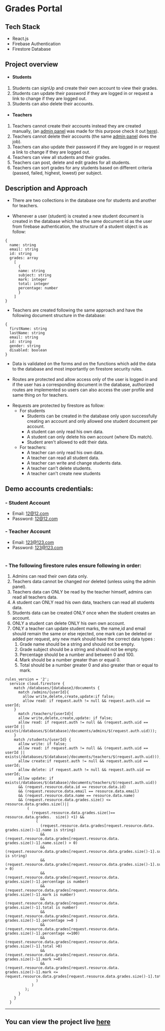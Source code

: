 # Grades Portal  

## Tech Stack
- React.js 
- Firebase Authentication
- Firestore Database

## Project overview

- #### Students 
1. Students can signUp and create their own account to view their grades.
2. Students can update their password if they are logged in or request a link to change if they are logged out.
3. Students can also delete their accounts. 

- #### Teachers
1. Teachers cannot create their accounts instead they are created manually, (an [admin panel](https://github.com/ZaidRasheed/admin-panel) was made for this purpose check it out [here](https://github.com/ZaidRasheed/admin-panel)).
2. Teachers cannot delete their accounts (the same [admin panel](https://github.com/ZaidRasheed/admin-panel) does the job).
3. Teachers can also update their password if they are logged in or request a link to change if they are logged out.
4. Teachers can view all students and their grades.
5. Teachers can post, delete and edit grades for all students.
6. Teachers can sort grades for any students based on different criteria (passed, failed, highest, lowest) per subject.

## Description and Approach 

- There are two collections in the database one for students and another for teachers.<br><br>
- Whenever a user (student) is created a new student document is created in the database which has the same document id as the user from firebase authentication, the structure of a student object is as follow: 
```
{
  name: string
  email: string
  id: string
  grades: array
    [ 
      { 
      name: string
      subject: string
      mark: integer
      total: integer
      percentage: number
      }
    ]
}
  ```
- Teachers are created following the same approach and have the following document structure in the database: 
```
{
  firstName: string
  lastName: string
  email: string
  id: string
  gender: string
  disabled: boolean
}
  ```
- Data is validated on the forms and on the functions which add the data to the database and most importantly on firestore security rules.<br><br>
- Routes are protected and allow access only of the user is logged in and if the user has a corresponding document in the database, authorized routes are implemented so users can also access the user profile and same thing on for teachers.<br><br>
- Requests are protected by firestore as follow: 
    * For students
        + Students can be created in the database only upon successfully creating an account and only allowed one student document per account.
        + A student can only read his own data.
        + A student can only delete his own account (where IDs match).
        + Student aren't allowed to edit their data.
    * For teachers:
        + A teacher can only read his own data.
        + A teacher can read all student data.
        + A teacher can write and change students data.
        + A teacher can't delete students.
        + A teacher can't create new students
## Demo accounts credentials:
### - Student Account
- Email: 12@12.com
- Password: 12@12.com
### - Teacher Account
- Email: 123@123.com
- Password: 123@123.com
<br><br>
### - The following firestore rules ensure following in order:
1. Admins can read their own data only.
2. Teachers data cannot be changed nor deleted (unless using the admin panel).
3. Teachers data can ONLY be read by the teacher himself, admins can read all teachers data.
4. A student can ONLY read his own data, teachers can read all students data.
5. Students data can be created ONLY once when the student creates an account.
6. ONLY a student can delete ONLY his own own account.
7. ONLY a teacher can update student marks, the name,id and email should remain the same or else rejected, one mark can be deleted or added per request, any new mark should have the correct data types :
    1. Grade name should be a string and should not be empty.
    2. Grade subject should be a string and should not be empty.
    3. Percentage should be a number and between 0 and 100.
    4. Mark should be a number greater than or equal 0.
    5. Total should be a number greater 0 and also greater than or equal to mark.
```
rules_version = '2';
  service cloud.firestore {
    match /databases/{database}/documents {
      match /admins/{userId}{
    	allow write,delete,create,update:if false;
    	allow read: if request.auth != null && request.auth.uid == userId;
    }
      match /teachers/{userId}{
      allow write,delete,create,update: if false;
      allow read: if request.auth != null && (request.auth.uid == userId || exists(/databases/$(database)/documents/admins/$(request.auth.uid)));
    }
    match /students/{userId} {
      allow write: if false;
      allow read: if request.auth != null && (request.auth.uid == userId || exists(/databases/$(database)/documents/teachers/$(request.auth.uid)));
      allow create:if request.auth != null && request.auth.uid == userId;
      allow delete: if request.auth != null && request.auth.uid == userId;
      allow update: if exists(/databases/$(database)/documents/teachers/$(request.auth.uid)) 
      && (request.resource.data.id == resource.data.id)
      && (request.resource.data.email == resource.data.email)
      && (request.resource.data.name == resource.data.name)
      && (request.resource.data.grades.size() <= resource.data.grades.size()||
          (
            (request.resource.data.grades.size()== resource.data.grades.  size() +1) &&
              (
                (request.resource.data.grades[request.resource.data.  grades.size()-1].name is string)
                && (request.resource.data.grades[request.resource.data. grades.size()-1].name.size() > 0)
                && (request.resource.data.grades[request.resource.data.grades.size()-1].subject is string)
                && (request.resource.data.grades[request.resource.data.grades.size()-1].subject.size() > 0)
                && (request.resource.data.grades[request.resource.data. grades.size()-1].percentage is number)
                && (request.resource.data.grades[request.resource.data. grades.size()-1].mark is number)
                && (request.resource.data.grades[request.resource.data. grades.size()-1].total is number)
                && (request.resource.data.grades[request.resource.data. grades.size()-1].percentage >=0 )
                && (request.resource.data.grades[request.resource.data. grades.size()-1].percentage <=100)
                && (request.resource.data.grades[request.resource.data. grades.size()-1].total >0)
                && (request.resource.data.grades[request.resource.data. grades.size()-1].mark >=0)
                && (request.resource.data.grades[request.resource.data. grades.size()-1].mark <= request.resource.data.grades[request.resource.data.grades.size()-1].total)
              )
            )
         );
      }
    }
  }
```

---
## You can view the project live [here](https://zaidrasheed.github.io/grades-portal/)
